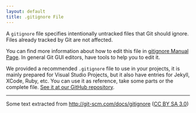```yaml
---
layout: default
title: .gitignore File
---
```


A `gitignore` file specifies intentionally untracked files that Git should ignore. Files already tracked by Git are not affected.

You can find more information about how to edit this file in [gitignore Manual Page](http://git-scm.com/docs/gitignore). In general Git GUI editors, have tools to help you to edit it.

We provided a recommended `.gitignore` file to use in your projects, it is mainly prepared for Visual Studio Projects, but it also have entries for Jekyll, XCode, Ruby, etc. You can use it as reference, take some parts or the complete file. [See it at our GitHub repository](https://github.com/MakingSense/migration-to-git/tree/gh-pages/3-working-with-git/examples/.gitignore).


---

Some text extracted from <http://git-scm.com/docs/gitignore> ([CC BY SA 3.0](http://creativecommons.org/licenses/by-nc-sa/3.0/))


